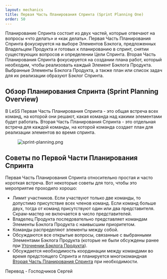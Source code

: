 ```yaml
---
layout: mechanics
title: Первая Часть Планирования Спринта (Sprint Planning One)
order: 50
---
```


Планирование Спринта состоит из двух частей, которые отвечают на вопросы  «что делать» и «как делать». Первая Часть Планирования Спринта фокусируется на выборе Элементов Бэклога, предложенных Владельцем Продукта и готовых к планированию в спринт, снятии существующих вопросов и определении Цели Спринта. Вторая Часть Планирования Спринта фокусируется на создании плана работ, который необходим, чтобы реализовать каждый Элемент Бэклога Продукта. Выбранные Элементы Бэклога Продукта, а также план или список задач для их реализации образуют Бэклог Спринта.


## Обзор Планирования Спринта (Sprint Planning Overview)

В LeSS Первая Часть Планирования Спринта - это общая встреча всех команд, на которой они решают, какая команда над какими элементами будет работать. Вторая Часть Планирования Спринта - это отдельная встреча для каждой команды, на которой команда создает план для реализации элементов во время спринта.

<figure>
  <img src="/img/framework/sprint-planning.png" alt="sprint-planning.png">
</figure>

## Советы по Первой Части Планирования Спринта

Первая Часть Планирования Спринта относительно простая и часто короткая встреча. Вот некоторые советы для того, чтобы это мероприятие проходило хорошо:

* Лимит участников. Если участвуют только две команды, то допустимо присутствие всех членов команд. Если команд больше двух, тогда от команд присутствуют один или два представителя. Скрам-мастер не включается в число представителей.
* Владелец Продукта последовательно представляет командам Элементы Бэклога Продукта с наивысшим приоритетом.
* Команды распределяют элементы между собой.
* Обсуждаются все открытые вопросы, связанные с выбранными Элементами Бэклога Продукта (которые не были обсуждены ранее при [Уточнении Бэклога Продукта](product-backlog-refinement.html)).
* Обсуждается необходимость координации между командами во время предстоящего Спринта и планируется многокомандная [Вторая Часть Планирования Спринта](sprint-planning-two.html) при необходимости. 

Перевод - Господчиков Сергей